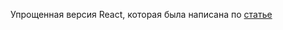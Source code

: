 Упрощенная версия React, которая была написана по [статье](https://habr.com/ru/companies/timeweb/articles/586972/)
